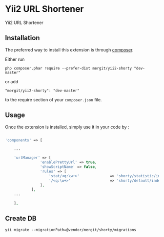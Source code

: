 Yii2 URL Shortener 
===================
Yii2 URL Shortener 

Installation
------------

The preferred way to install this extension is through [composer](http://getcomposer.org/download/).

Either run

```
php composer.phar require --prefer-dist mergit/yii2-shorty "dev-master"
```

or add

```
"mergit/yii2-shorty": "dev-master"
```

to the require section of your `composer.json` file.


Usage
-----

Once the extension is installed, simply use it in your code by  :

```php

'components' => [

    ...

    'urlManager' => [
                'enablePrettyUrl' => true,
                'showScriptName' => false,
                'rules' => [
                    'stat/<q:\w+>'              => 'shorty/statistic/index',
                    '/<q:\w+>'                  => 'shorty/default/index',
                ],
            ],
    ...
    
    ],

```    


Create DB
---


```
yii migrate --migrationPath=@vendor/mergit/shorty/migrations
```